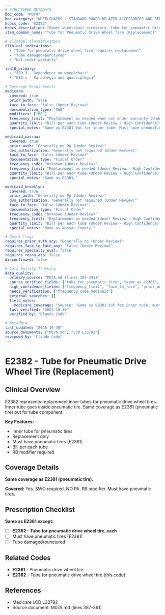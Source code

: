 ```yaml
---
# STRUCTURED METADATA
boc_code: "M07A"
boc_category: "WHEELCHAIRS - STANDARD POWER RELATED ACCESSORIES AND REPAIRS"
hcpcs_code: "E2382"
hcpcs_description: "Power wheelchair accessory, tube for pneumatic drive wheel tire, any size, replacement only, each"
item_common_name: "Tube for Pneumatic Drive Wheel Tire (Replacement)"

# Clinical Classification
clinical_indications:
  - "Tube for pneumatic drive wheel tire requires replacement"
  - "Tube damaged/punctured"
  - "Not under warranty"

icd10_primary:
  - "Z99.3 - Dependence on wheelchair"
  - "G82.x - Paraplegia and quadriplegia"

# Coverage Requirements
medicare:
  covered: true
  prior_auth: false
  face_to_face: "false (Under Review)"
  documentation_type: "SWO"
  modifiers: ["RB"]
  frequency_limit: "Replacement as needed when not under warranty (Under Review - High Confidence)"
  quantity_limit: "Bill per each tube (Under Review - High Confidence)"
  special_notes: "Same as E2381 but for inner tube. Must have pneumatic tires (E2381). RB modifier for replacement."

medicaid_nassau:
  covered: true
  prior_auth: "Generally no PA (Under Review)"
  dvs_authorization: "Generally not required (Under Review)"
  face_to_face: "false (Under Review)"
  documentation_type: "Fiscal Order"
  frequency_code: "Unknown (Under Review)"
  frequency_limit: "Replacement as needed (Under Review - High Confidence)"
  quantity_limit: "Bill per each tube (Under Review - High Confidence)"
  special_notes: "Same as E2381."

medicaid_brooklyn:
  covered: true
  prior_auth: "Generally no PA (Under Review)"
  dvs_authorization: "Generally not required (Under Review)"
  face_to_face: "false (Under Review)"
  documentation_type: "Fiscal Order"
  frequency_code: "Unknown (Under Review)"
  frequency_limit: "Replacement as needed (Under Review - High Confidence)"
  quantity_limit: "Bill per each tube (Under Review - High Confidence)"
  special_notes: "Same as Nassau County."

# Quick flags
requires_prior_auth_any: "Generally no (Under Review)"
requires_face_to_face_any: "false (Under Review)"
requires_specialty_eval: false
requires_resna_atp: false
discontinued: false

# Data Quality Tracking
data_quality:
  primary_source: "M07A.md (lines 387-391)"
  source_verified_fields: ["tube_for_pneumatic_tire", "same_as_e2381", "must_have_pneumatic_tires", "rb_modifier"]
  high_confidence_fields: ["frequency_limit", "face_to_face", "prior_auth"]
  needs_verification: ["frequency_code_medicaid"]
  external_searches: []
  field_notes:
    medicare_coverage: "Source: 'Same as E2381 but for inner tube; must have pneumatic tires (E2381); written order for tube replacement; RB modifier for replacement; bill per each tube.'"
  last_verified: "2025-10-30"
  verified_by: "Claude Code"

# Metadata
last_updated: "2025-10-30"
source_documents: ["M07A.md", "LCD L33792"]
reviewed_by: "Claude Code"
---
```


# E2382 - Tube for Pneumatic Drive Wheel Tire (Replacement)

## Clinical Overview

E2382 represents replacement inner tubes for pneumatic drive wheel tires. Inner tube goes inside pneumatic tire. Same coverage as E2381 (pneumatic tire) but for tube component.

**Key Features:**
- Inner tube for pneumatic tires
- Replacement only
- Must have pneumatic tires (E2381)
- Bill per each tube
- RB modifier required

## Coverage Details

**Same coverage as E2381 (pneumatic tire).**

**Covered:** Yes. SWO required. NO PA. RB modifier. Must have pneumatic tires.

## Prescription Checklist

**Same as E2381 except:**
- [ ] **E2382 - Tube for pneumatic drive wheel tire, each**
- [ ] Must have pneumatic tires (E2381)
- [ ] Tube damaged/punctured

## Related Codes

- **E2381** - Pneumatic drive wheel tire
- **E2382** - Tube for pneumatic drive wheel tire (this code)

## References

- Medicare LCD L33792
- Source document: M07A.md (lines 387-391)
